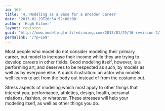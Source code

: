 ```yaml
---
id: 169
title: '4. Modeling as a Base for a Broader Career'
date: '2013-01-29T20:54:52+00:00'
author: 'Hugh Kilmer'
layout: revision
guid: 'http://www.modelingforlifedrawing.com/2013/01/29/16-revision-2/'
permalink: '/?p=169'
---
```


Most people who model do not consider modeling their primary  
career, but model to increase their income while they are trying to  
develop careers in other fields. Good modeling itself, however, is a  
performing art, and deserves to be respected as such, by models as  
well as by everyone else. A quick illustration: an actor who models  
well learns to act from the body out instead of from the costume out.

Stress aspects of modeling which most apply to other things that  
interest you; performance, athletics, design, health, personal  
relations, fashion, or whatever. These stresses will help your  
modeling itself, as well as other things you do.